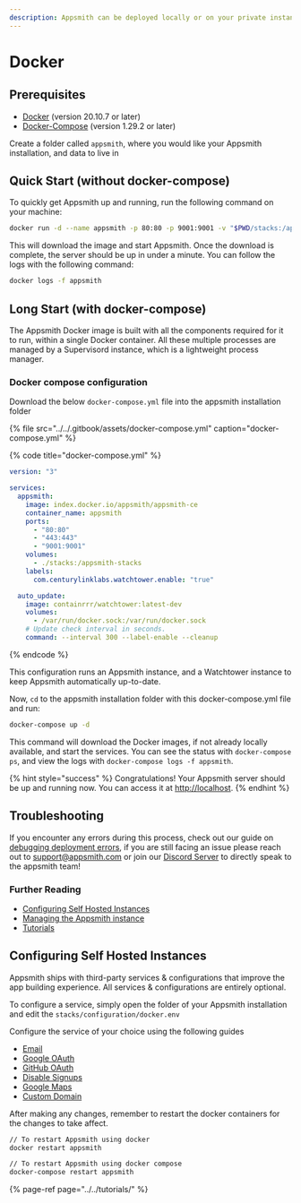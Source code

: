 ```yaml
---
description: Appsmith can be deployed locally or on your private instance using Docker
---
```


# Docker

## Prerequisites

* [Docker](https://docs.docker.com/get-docker/) \(version 20.10.7 or later\)
* [Docker-Compose](https://docs.docker.com/compose/install/) \(version 1.29.2 or later\)

Create a folder called `appsmith`, where you would like your Appsmith installation, and data to live in

## Quick Start \(without docker-compose\)

To quickly get Appsmith up and running, run the following command on your machine:

```bash
docker run -d --name appsmith -p 80:80 -p 9001:9001 -v "$PWD/stacks:/appsmith-stacks" appsmith/appsmith-ce
```

This will download the image and start Appsmith. Once the download is complete, the server should be up in under a minute. You can follow the logs with the following command:

```bash
docker logs -f appsmith
```

## Long Start \(with docker-compose\)

The Appsmith Docker image is built with all the components required for it to run, within a single Docker container. All these multiple processes are managed by a Supervisord instance, which is a lightweight process manager.

### Docker compose configuration

Download the below `docker-compose.yml` file into the appsmith installation folder

{% file src="../../.gitbook/assets/docker-compose.yml" caption="docker-compose.yml" %}

{% code title="docker-compose.yml" %}
```yaml
version: "3"

services:
  appsmith:
    image: index.docker.io/appsmith/appsmith-ce
    container_name: appsmith
    ports:
      - "80:80"
      - "443:443"
      - "9001:9001"
    volumes:
      - ./stacks:/appsmith-stacks
    labels:
      com.centurylinklabs.watchtower.enable: "true"

  auto_update:
    image: containrrr/watchtower:latest-dev
    volumes:
      - /var/run/docker.sock:/var/run/docker.sock
    # Update check interval in seconds.
    command: --interval 300 --label-enable --cleanup
```
{% endcode %}

This configuration runs an Appsmith instance, and a Watchtower instance to keep Appsmith automatically up-to-date.

Now, `cd` to the appsmith installation folder with this docker-compose.yml file and run:

```bash
docker-compose up -d
```

This command will download the Docker images, if not already locally available, and start the services. You can see the status with `docker-compose ps`, and view the logs with `docker-compose logs -f appsmith`.

{% hint style="success" %}
Congratulations! Your Appsmith server should be up and running now. You can access it at [http://localhost](http://localhost).
{% endhint %}

## Troubleshooting

If you encounter any errors during this process, check out our guide on [debugging deployment errors](../../troubleshooting-guide/deployment-errors.md), if you are still facing an issue please reach out to [support@appsmith.com](mailto:support@appsmith.com) or join our [Discord Server](https://discord.com/invite/rBTTVJp) to directly speak to the appsmith team!

### Further Reading

* [Configuring Self Hosted Instances](./#configuring-self-hosted-instances)
* [Managing the Appsmith instance](instance-management.md)
* [Tutorials](../../tutorials/)

## Configuring Self Hosted Instances

Appsmith ships with third-party services & configurations that improve the app building experience. All services & configurations are entirely optional.

To configure a service, simply open the folder of your Appsmith installation and edit the `stacks/configuration/docker.env`

Configure the service of your choice using the following guides

* [Email](email/)
* [Google OAuth](google-login.md)
* [GitHub OAuth](github-login.md)
* [Disable Signups](disable-user-signup.md)
* [Google Maps](google-maps.md)
* [Custom Domain](custom-domain.md)

After making any changes, remember to restart the docker containers for the changes to take affect.

```bash
// To restart Appsmith using docker
docker restart appsmith

// To restart Appsmith using docker compose
docker-compose restart appsmith
```

{% page-ref page="../../tutorials/" %}

